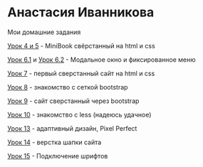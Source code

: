 # Анастасия Иванникова
Мои домашние задания

[Урок 4 и 5](anastasiyaivannikova.github.io/Github/Lesson_4&5/miniBook/src/ "Мини книга") - MiniBook свёрстанный на html и css

[Урок 6.1](anastasiyaivannikova.github.io/Github/Lesson_6/fixed_menu/src/  "Фиксированное меню") и [Урок 6.2](anastasiyaivannikova.github.io/Github/Lesson_6/modal/src/ "Модальное окно") - Модальное окно и фиксированное меню

[Урок 7](anastasiyaivannikova.github.io/Github/Lesson_7/my-project/src/ "Html + Css") - первый сверстанный сайт на html и css

[Урок 8](anastasiyaivannikova.github.io/Github/Lesson_8/my-project-bootstrap/src/ "Знакомство с Bootstrap") - знакомство с сеткой bootstrap

[Урок 9](anastasiyaivannikova.github.io/Github/Lesson_9/my-project-bootstrap-adaptiv/src/ "Bootstrap") - сайт сверстанный через bootstrap

[Урок 10](anastasiyaivannikova.github.io/Github/Lesson_10/less/ "Папки css и less") - знакомство с less (надеюсь удачное)

[Урок 13](anastasiyaivannikova.github.io/Github/Lesson_13/src/ "Адаптивный дизайн") - адаптивный дизайн, Pixel Perfect 

[Урок 14](anastasiyaivannikova.github.io/Github/Lesson_14/src/ "Верстка шапки") - верстка шапки сайта

[Урок 15](anastasiyaivannikova.github.io/Github/Lesson_15/ "Подключение шрифтов") - Подключение шрифтов
    
